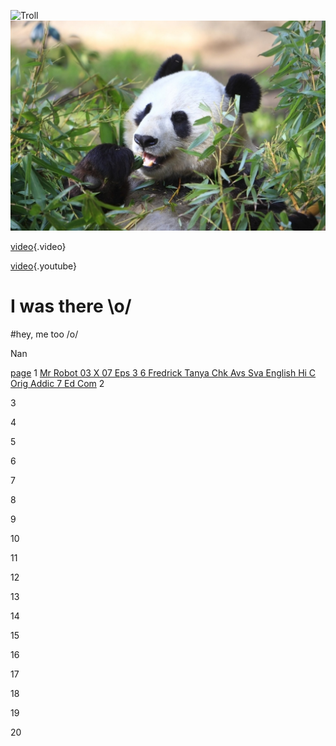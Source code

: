 ![Troll](/uploads/troll.jpg "Troll")
![Panda|size=200](/uploads/panda.jpg "Panda")

[video](https://cdn.media.ccc.de/congress/2017/h264-sd/34c3-8740-eng-deu-spa-The_Internet_in_Cuba_A_Story_of_Community_Resilience_sd.mp4){.video}
<!-- TITLE: Home -->
<!-- SUBTITLE: A quick summary of Home -->


[video](https://www.youtube.com/watch?v=qmjOd9Dlr34){.youtube}

# I was there \o/
#hey, me too /o/

Nan

[page](page)
1
[Mr Robot 03 X 07 Eps 3 6 Fredrick Tanya Chk Avs Sva English Hi C Orig Addic 7 Ed Com](/uploads/mr-robot-03-x-07-eps-3-6-fredrick-tanya-chk-avs-sva-english-hi-c-orig-addic-7-ed-com.srt "Mr Robot 03 X 07 Eps 3 6 Fredrick Tanya Chk Avs Sva English Hi C Orig Addic 7 Ed Com")
2

3

4

5

6

7

8

9

10

11

12

13

14

15

16

17

18

19

20